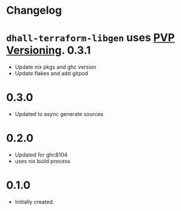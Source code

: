 # Changelog

`dhall-terraform-libgen` uses [PVP Versioning][1].
0.3.1
=====
* Update nix pkgs and ghc version
* Update flakes and add gitpod

0.3.0
=====
* Updated to async generate sources

0.2.0
=====
* Updated for ghc8104
* uses nix build process

0.1.0
=====

* Initially created.

[1]: https://pvp.haskell.org
